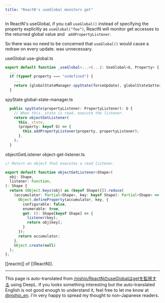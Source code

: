 ```yaml
---
title: "ReactN's useGlobal monitors get"
---
```


In ReactN's useGlobal, if you call `useGlobal()` instead of specifying the property explicitly as `useGlobal("foo")`, ReactN will monitor get accesses to the returned global value and ` addPropertyListener`.

So there was no need to be concerned that ``useGlobal()`` would cause a redraw on every update. was unnecessary.

useGlobal
use-global.ts

```typescript
export default function _useGlobal<...>(...): UseGlobal<G, Property> {
  ...
  if (typeof property === "undefined") {
    ... 
    return [globalStateManager.spyState(forceUpdate), globalStateSetter];
  }
```


spyState
global-state-manager.ts

```typescript
  public spyState(propertyListener: PropertyListener): G {
    // When this._state is read, execute the listener.
    return objectGetListener(
      this._state,
      (property: keyof G) => {
        this.addPropertyListener(property, propertyListener);
      },
    );
  }
```


objectGetListener
object-get-listener.ts

```typescript
// Return an object that executes a read listener.

export default function objectGetListener<Shape>(
  obj: Shape,
  listener: Function,
): Shape {
  return (Object.keys(obj) as (keyof Shape)[]).reduce(
    (accumulator: Partial<Shape>, key: keyof Shape): Partial<Shape> => {
      Object.defineProperty(accumulator, key, {
        configurable: false,
        enumerable: true,
        get: (): Shape[keyof Shape] => {
          listener(key);
          return obj[key];
        }
      });
      return accumulator;
    },
    Object.create(null)
  );
};
```


[[reactn]] of [[ReactN]].

---
This page is auto-translated from [/nishio/ReactNのuseGlobalはgetを監視する](https://scrapbox.io/nishio/ReactNのuseGlobalはgetを監視する) using DeepL. If you looks something interesting but the auto-translated English is not good enough to understand it, feel free to let me know at [@nishio_en](https://twitter.com/nishio_en). I'm very happy to spread my thought to non-Japanese readers.